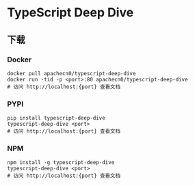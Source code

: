 # TypeScript Deep Dive

## 下载

### Docker

```
docker pull apachecn0/typescript-deep-dive
docker run -tid -p <port>:80 apachecn0/typescript-deep-dive
# 访问 http://localhost:{port} 查看文档
```

### PYPI

```
pip install typescript-deep-dive
typescript-deep-dive <port>
# 访问 http://localhost:{port} 查看文档
```

### NPM

```
npm install -g typescript-deep-dive
typescript-deep-dive <port>
# 访问 http://localhost:{port} 查看文档
```